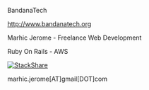 BandanaTech

http://www.bandanatech.org

Marhic Jerome - Freelance Web Development

Ruby On Rails - AWS

[![StackShare](https://img.shields.io/badge/tech-stack-0690fa.svg?style=flat)](https://stackshare.io/MarhicJeromeGIT/web-development-stack)

marhic.jerome[AT]gmail[DOT]com
